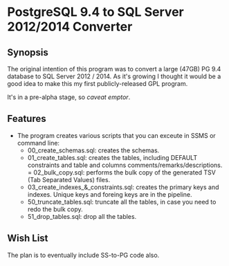 # PostgreSQL 9.4 to SQL Server 2012/2014 Converter

## Synopsis

The original intention of this program was to convert a large (47GB) PG 9.4 
database to SQL Server 2012 / 2014. As it's growing I thought it would be a 
good idea to make this my first publicly-released GPL program.

It's in a pre-alpha stage, so *caveat emptor*.

## Features

* The program creates various scripts that you can exceute in SSMS or command line:
  - 00_create_schemas.sql: creates the schemas.
  - 01_create_tables.sql: creates the tables, including DEFAULT constraints and
  table and columns comments/remarks/descriptions.
  = 02_bulk_copy.sql: performs the bulk copy of the generated TSV (Tab 
  Separated Values) files.
  - 03_create_indexes_&_constraints.sql: creates the primary keys and indexes.
  Unique keys and foreing keys are in the pipeline.
  - 50_truncate_tables.sql: truncate all the tables, in  case you need to redo
  the bulk copy.
  - 51_drop_tables.sql: drop all the tables.

## Wish List

The plan is to eventually include SS-to-PG code also.

